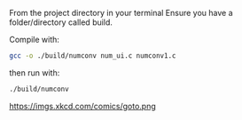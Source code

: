 From the project directory in your terminal
Ensure you have a folder/directory called build.

Compile with:
```sh
gcc -o ./build/numconv num_ui.c numconv1.c
```
then run with:
```sh
./build/numconv
```



https://imgs.xkcd.com/comics/goto.png

